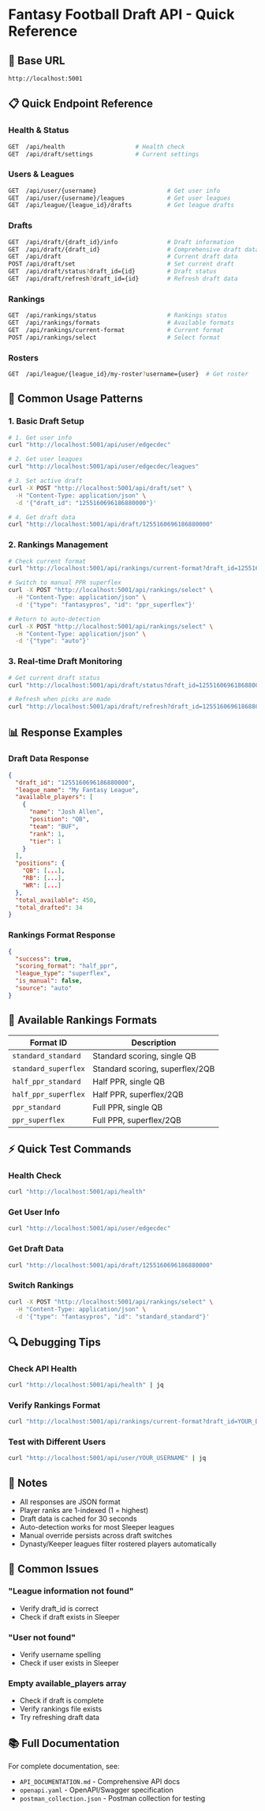 # Fantasy Football Draft API - Quick Reference

## 🚀 Base URL
```
http://localhost:5001
```

## 📋 Quick Endpoint Reference

### Health & Status
```bash
GET  /api/health                    # Health check
GET  /api/draft/settings            # Current settings
```

### Users & Leagues
```bash
GET  /api/user/{username}                    # Get user info
GET  /api/user/{username}/leagues            # Get user leagues
GET  /api/league/{league_id}/drafts          # Get league drafts
```

### Drafts
```bash
GET  /api/draft/{draft_id}/info              # Draft information
GET  /api/draft/{draft_id}                   # Comprehensive draft data
GET  /api/draft                              # Current draft data
POST /api/draft/set                          # Set current draft
GET  /api/draft/status?draft_id={id}         # Draft status
GET  /api/draft/refresh?draft_id={id}        # Refresh draft data
```

### Rankings
```bash
GET  /api/rankings/status                    # Rankings status
GET  /api/rankings/formats                   # Available formats
GET  /api/rankings/current-format            # Current format
POST /api/rankings/select                    # Select format
```

### Rosters
```bash
GET  /api/league/{league_id}/my-roster?username={user}  # Get roster
```

## 🔧 Common Usage Patterns

### 1. Basic Draft Setup
```bash
# 1. Get user info
curl "http://localhost:5001/api/user/edgecdec"

# 2. Get user leagues
curl "http://localhost:5001/api/user/edgecdec/leagues"

# 3. Set active draft
curl -X POST "http://localhost:5001/api/draft/set" \
  -H "Content-Type: application/json" \
  -d '{"draft_id": "1255160696186880000"}'

# 4. Get draft data
curl "http://localhost:5001/api/draft/1255160696186880000"
```

### 2. Rankings Management
```bash
# Check current format
curl "http://localhost:5001/api/rankings/current-format?draft_id=1255160696186880000"

# Switch to manual PPR superflex
curl -X POST "http://localhost:5001/api/rankings/select" \
  -H "Content-Type: application/json" \
  -d '{"type": "fantasypros", "id": "ppr_superflex"}'

# Return to auto-detection
curl -X POST "http://localhost:5001/api/rankings/select" \
  -H "Content-Type: application/json" \
  -d '{"type": "auto"}'
```

### 3. Real-time Draft Monitoring
```bash
# Get current draft status
curl "http://localhost:5001/api/draft/status?draft_id=1255160696186880000"

# Refresh when picks are made
curl "http://localhost:5001/api/draft/refresh?draft_id=1255160696186880000"
```

## 📊 Response Examples

### Draft Data Response
```json
{
  "draft_id": "1255160696186880000",
  "league_name": "My Fantasy League",
  "available_players": [
    {
      "name": "Josh Allen",
      "position": "QB",
      "team": "BUF",
      "rank": 1,
      "tier": 1
    }
  ],
  "positions": {
    "QB": [...],
    "RB": [...],
    "WR": [...]
  },
  "total_available": 450,
  "total_drafted": 34
}
```

### Rankings Format Response
```json
{
  "success": true,
  "scoring_format": "half_ppr",
  "league_type": "superflex",
  "is_manual": false,
  "source": "auto"
}
```

## 🎯 Available Rankings Formats

| Format ID | Description |
|-----------|-------------|
| `standard_standard` | Standard scoring, single QB |
| `standard_superflex` | Standard scoring, superflex/2QB |
| `half_ppr_standard` | Half PPR, single QB |
| `half_ppr_superflex` | Half PPR, superflex/2QB |
| `ppr_standard` | Full PPR, single QB |
| `ppr_superflex` | Full PPR, superflex/2QB |

## ⚡ Quick Test Commands

### Health Check
```bash
curl "http://localhost:5001/api/health"
```

### Get User Info
```bash
curl "http://localhost:5001/api/user/edgecdec"
```

### Get Draft Data
```bash
curl "http://localhost:5001/api/draft/1255160696186880000"
```

### Switch Rankings
```bash
curl -X POST "http://localhost:5001/api/rankings/select" \
  -H "Content-Type: application/json" \
  -d '{"type": "fantasypros", "id": "standard_standard"}'
```

## 🔍 Debugging Tips

### Check API Health
```bash
curl "http://localhost:5001/api/health" | jq
```

### Verify Rankings Format
```bash
curl "http://localhost:5001/api/rankings/current-format?draft_id=YOUR_DRAFT_ID" | jq
```

### Test with Different Users
```bash
curl "http://localhost:5001/api/user/YOUR_USERNAME" | jq
```

## 📝 Notes

- All responses are JSON format
- Player ranks are 1-indexed (1 = highest)
- Draft data is cached for 30 seconds
- Auto-detection works for most Sleeper leagues
- Manual override persists across draft switches
- Dynasty/Keeper leagues filter rostered players automatically

## 🚨 Common Issues

### "League information not found"
- Verify draft_id is correct
- Check if draft exists in Sleeper

### "User not found"
- Verify username spelling
- Check if user exists in Sleeper

### Empty available_players array
- Check if draft is complete
- Verify rankings file exists
- Try refreshing draft data

## 📚 Full Documentation

For complete documentation, see:
- `API_DOCUMENTATION.md` - Comprehensive API docs
- `openapi.yaml` - OpenAPI/Swagger specification
- `postman_collection.json` - Postman collection for testing
